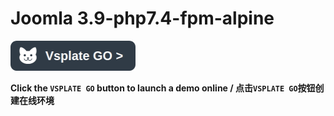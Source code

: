 # Joomla 3.9-php7.4-fpm-alpine

<a href="https://www.vsplate.com/?docker-compose=https://github.com/vsplate/dcenvs/joomla/3.9-php7.4-fpm-alpine"><img alt="VSPLATE GO" src="https://raw.githubusercontent.com/vsplate/images/master/vsgo_btn.png" width="200px"></a>

**Click the `VSPLATE GO` button to launch a demo online / 点击`VSPLATE GO`按钮创建在线环境**